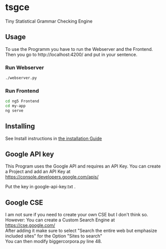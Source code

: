# tsgce
Tiny Statistical Grammar Checking Engine

## Usage

To use the Programm you have to run the Webserver and the Frontend.
Then you go to http://localhost:4200/ and put in your sentence.

### Run Webserver

``` bash
./webserver.py
```

### Run Frontend

``` bash
cd ng5 Frontend
cd my-app
ng serve
```

## Installing

See Install instructions in [the installation Guide](INSTALL.md)

## Google API key

This Program uses the Google API and requires an API Key. You can create a Project and add an API Key at https://console.developers.google.com/apis/

Put the key in google-api-key.txt .

## Google CSE

I am not sure if you need to create your own CSE but I don't think so.  
However: You can create a Custom Search Engine at https://cse.google.com/   
After adding it make sure to select "Search the entire web but emphasize included sites" for the Option "Sites to search"  
You can then modify biggercorpora.py  line 48.
